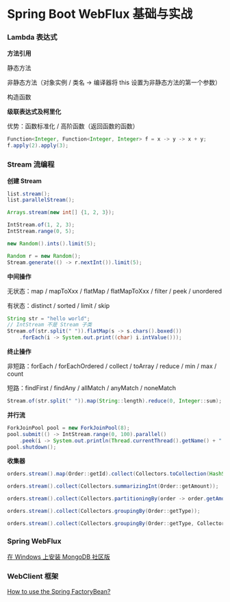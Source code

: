 # Spring Boot WebFlux 基础与实战

### Lambda 表达式

**方法引用**

静态方法

非静态方法（对象实例 / 类名 -> 编译器将 this 设置为非静态方法的第一个参数）

构造函数

**级联表达式及柯里化**

优势：函数标准化 / 高阶函数（返回函数的函数）

```java
Function<Integer, Function<Integer, Integer> f = x -> y -> x + y;
f.apply(2).apply(3);
```

### Stream 流编程

**创建 Stream**

```java
list.stream();
list.parallelStream();

Arrays.stream(new int[] {1, 2, 3});

IntStream.of(1, 2, 3);
IntStream.range(0, 5);

new Random().ints().limit(5);

Random r = new Random();
Stream.generate(() -> r.nextInt()).limit(5);
```

**中间操作**

无状态：map / mapToXxx / flatMap / flatMapToXxx / filter / peek / unordered

有状态：distinct / sorted / limit / skip

```java
String str = "hello world";
// IntStream 不是 Stream 子类
Stream.of(str.split(" ")).flatMap(s -> s.chars().boxed())
    .forEach(i -> System.out.print((char) i.intValue()));
```

**终止操作**

非短路：forEach / forEachOrdered / collect / toArray / reduce / min / max / count

短路：findFirst / findAny / allMatch / anyMatch / noneMatch

```java
Stream.of(str.split(" ")).map(String::length).reduce(0, Integer::sum);
```

**并行流**

```java
ForkJoinPool pool = new ForkJoinPool(8);
pool.submit(() -> IntStream.range(0, 100).parallel()
    .peek(i -> System.out.println(Thread.currentThread().getName() + " " + i)).count());
pool.shutdown();
```

**收集器**

```java
orders.stream().map(Order::getId).collect(Collectors.toCollection(HashSet::new));

orders.stream().collect(Collectors.summarizingInt(Order::getAmount));

orders.stream().collect(Collectors.partitioningBy(order -> order.getAmount() > 5000));

orders.stream().collect(Collectors.groupingBy(Order::getType));

orders.stream().collect(Collectors.groupingBy(Order::getType, Collectors.counting()));
```

### Spring WebFlux

[在 Windows 上安装 MongoDB 社区版](https://www.docs4dev.com/docs/zh/mongodb/v3.6/reference/tutorial-install-mongodb-on-windows.html)

### WebClient 框架

[How to use the Spring FactoryBean?](https://www.baeldung.com/spring-factorybean)

